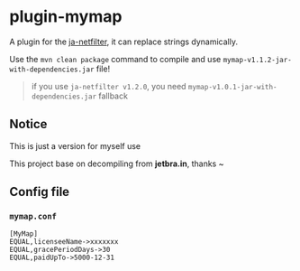 # plugin-mymap

A plugin for the [ja-netfilter](https://github.com/ja-netfilter/ja-netfilter), it can replace strings dynamically.

Use the `mvn clean package` command to compile and use `mymap-v1.1.2-jar-with-dependencies.jar` file!

> if you use `ja-netfilter v1.2.0`, you need `mymap-v1.0.1-jar-with-dependencies.jar` fallback  

## Notice

This is just a version for myself use

This project base on decompiling from **jetbra.in**, thanks ~

## Config file

### `mymap.conf`

```
[MyMap]
EQUAL,licenseeName->xxxxxxx
EQUAL,gracePeriodDays->30
EQUAL,paidUpTo->5000-12-31
```
